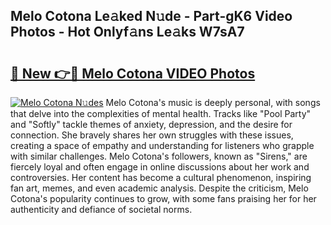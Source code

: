 ## Melo Cotona Le𝚊ked N𝚞de - Part-gK6 Video Photos - Hot Onlyf𝚊ns Le𝚊ks W7sA7

# <h2><a href="http://ac39252.deff.icu/?id=Melo+Cotona">🔗 New 👉🔴 Melo Cotona VIDEO Photos</a></h2>

[![Melo Cotona N𝚞des](https://i.imgur.com/rIISA9y.gif)](http://ac39252.deff.icu/?id=Melo+Cotona)
Melo Cotona's music is deeply personal, with songs that delve into the complexities of mental health. Tracks like "Pool Party" and "Softly" tackle themes of anxiety, depression, and the desire for connection. She bravely shares her own struggles with these issues, creating a space of empathy and understanding for listeners who grapple with similar challenges. Melo Cotona's followers, known as "Sirens," are fiercely loyal and often engage in online discussions about her work and controversies. Her content has become a cultural phenomenon, inspiring fan art, memes, and even academic analysis. Despite the criticism, Melo Cotona's popularity continues to grow, with some fans praising her for her authenticity and defiance of societal norms.
